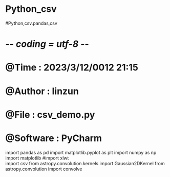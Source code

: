 # Python_csv
#Python,csv.pandas,csv
# -*- coding = utf-8 -*-
# @Time :  2023/3/12/0012 21:15
# @Author : linzun 
# @File : csv_demo.py
# @Software : PyCharm


import pandas as pd
import matplotlib.pyplot as plt
import numpy as np
import matplotlib
#import xlwt                                
import csv
from astropy.convolution.kernels import Gaussian2DKernel
from astropy.convolution import convolve
